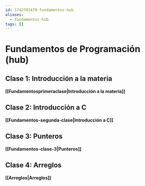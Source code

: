 ```yaml
---
id: 1742703479-fundamentos-hub
aliases:
  - fundamentos-hub
tags: []
---
```


# Fundamentos de Programación (hub)

## Clase 1: Introducción a la materia
#### [[Fundamentosprimeraclase|Introducción a la materia]]

## Clase 2: Introducción a C

#### [[Fundamentos-segunda-clase|Introducción a C]]

## Clase 3: Punteros
#### [[Fundamentos-clase-3|Punteros]]

## Clase 4: Arreglos 
#### [[Arreglos|Arreglos]]
